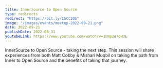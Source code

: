 ```yaml
---
title: InnerSource to Open Source
type: redirects
redirect: "https://bit.ly/ISCC2OS"
image: "/images/events/meetup-2022-09-21.png"
date: 2022-09-21
publishDate: 2022-08-31
youtubeLink: https://www.youtube.com/watch?v=1bNp2e7oH3E
---
```


InnerSource to Open Source - taking the next step. This session will share experiences from both Matt Cobby & Mishari Muqbil on taking the path from Inner to Open Source and the benefits of taking that journey.

